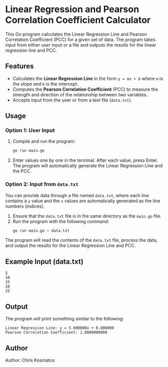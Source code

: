 
# Linear Regression and Pearson Correlation Coefficient Calculator

This Go program calculates the Linear Regression Line and Pearson Correlation Coefficient (PCC) for a given set of data. The program takes input from either user input or a file and outputs the results for the linear regression line and PCC.

## Features
- Calculates the **Linear Regression Line** in the form `y = mx + b` where `m` is the slope and `b` is the intercept.
- Computes the **Pearson Correlation Coefficient** (PCC) to measure the strength and direction of the relationship between two variables.
- Accepts input from the user or from a text file (`data.txt`).

## Usage

### Option 1: User Input

1. Compile and run the program:
   ```bash
   go run main.go
   ```
2. Enter values one by one in the terminal. After each value, press Enter. The program will automatically generate the Linear Regression Line and the PCC.

### Option 2: Input from `data.txt`

You can provide data through a file named `data.txt`, where each line contains a `y` value and the `x` values are automatically generated as the line numbers (indices).

1. Ensure that the `data.txt` file is in the same directory as the `main.go` file.
2. Run the program with the following command:
   ```bash
   go run main.go < data.txt
   ```

The program will read the contents of the `data.txt` file, process the data, and output the results for the Linear Regression Line and PCC.

## Example Input (data.txt)

```
5
10
15
20
25
```

## Output

The program will print something similar to the following:

```
Linear Regression Line: y = 5.000000x + 0.000000
Pearson Correlation Coefficient: 1.0000000000
```

## Author

Author: Chris Kosmatos 
